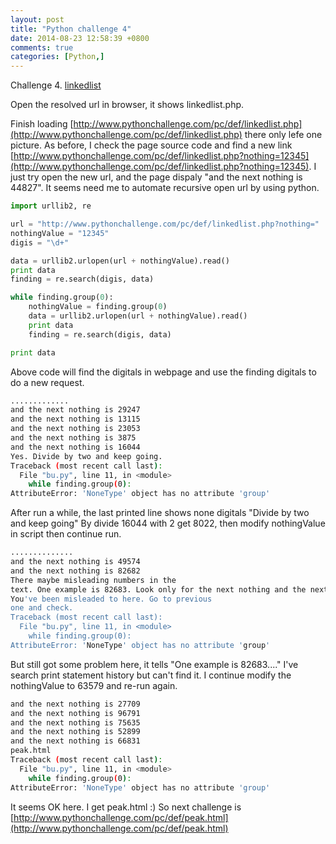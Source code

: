 ```yaml
---
layout: post
title: "Python challenge 4"
date: 2014-08-23 12:58:39 +0800
comments: true
categories: [Python,]
---
```

Challenge 4. [linkedlist](http://www.pythonchallenge.com/pc/def/linkedlist.html)

Open the resolved url in browser, it shows linkedlist.php. 

Finish loading [http://www.pythonchallenge.com/pc/def/linkedlist.php](http://www.pythonchallenge.com/pc/def/linkedlist.php) there only lefe one picture. 
As before, I check the page source code and find a new link [http://www.pythonchallenge.com/pc/def/linkedlist.php?nothing=12345](http://www.pythonchallenge.com/pc/def/linkedlist.php?nothing=12345). I just try open the new url, and the page dispaly "and the next nothing is 44827". 
It seems need me to automate recursive open url by using python.

``` python
import urllib2, re

url = "http://www.pythonchallenge.com/pc/def/linkedlist.php?nothing="
nothingValue = "12345"
digis = "\d+"

data = urllib2.urlopen(url + nothingValue).read()
print data
finding = re.search(digis, data)

while finding.group(0):
    nothingValue = finding.group(0)
    data = urllib2.urlopen(url + nothingValue).read()
    print data
    finding = re.search(digis, data)

print data
```

Above code will find the digitals in webpage and use the finding digitals to do a new request.

``` bash
.............
and the next nothing is 29247
and the next nothing is 13115
and the next nothing is 23053
and the next nothing is 3875
and the next nothing is 16044
Yes. Divide by two and keep going.
Traceback (most recent call last):
  File "bu.py", line 11, in <module>
    while finding.group(0):
AttributeError: 'NoneType' object has no attribute 'group'
```
After run a while, the last printed line shows none digitals "Divide by two and keep going" By divide 16044 with 2 get 8022, then modify nothingValue in script then continue run.
``` bash
..............
and the next nothing is 49574
and the next nothing is 82682
There maybe misleading numbers in the 
text. One example is 82683. Look only for the next nothing and the next nothing is 63579
You've been misleaded to here. Go to previous 
one and check.
Traceback (most recent call last):
  File "bu.py", line 11, in <module>
    while finding.group(0):
AttributeError: 'NoneType' object has no attribute 'group'
```
But still got some problem here, it tells "One example is 82683...." I've search print statement history but can't find it.
I continue modify the nothingValue to 63579 and re-run again.
``` bash
and the next nothing is 27709
and the next nothing is 96791
and the next nothing is 75635
and the next nothing is 52899
and the next nothing is 66831
peak.html
Traceback (most recent call last):
  File "bu.py", line 11, in <module>
    while finding.group(0):
AttributeError: 'NoneType' object has no attribute 'group'
``` 
It seems OK here. I get peak.html  :)
So next challenge is [http://www.pythonchallenge.com/pc/def/peak.html](http://www.pythonchallenge.com/pc/def/peak.html)